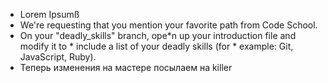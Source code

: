 * Lorem Ipsumß
* We're requesting that you mention your favorite path from Code School.
* On your "deadly_skills" branch, ope*n up your introduction file and modify it to * include a list of your deadly skills (for * example: Git, JavaScript, Ruby). 
* Теперь изменения на мастере посылаем на killer
